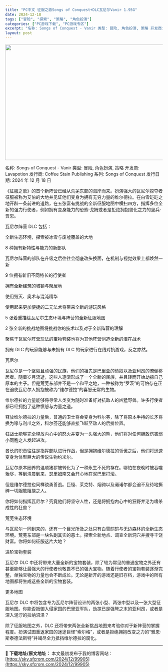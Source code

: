 ```yaml
---
title: "PC中文 征服之歌Songs of Conquest+DLC瓦尼尔Vanir 1.95G"
date: 2024-12-18
tags: ["冒险", "探索", "策略", "角色扮演"]
categories: ["PC游戏下载", "PC游戏专区"]
excerpt: "名称: Songs of Conquest - Vanir 类型: 冒险, 角色扮演, 策略 开发商: Lavapotion 发行商: Coffee Stain Publishing 系列: Songs of Conquest 发行日期: 2024 年 12 月 18 日 《征服之歌》的首个新阵营已&hellip;"
layout: post
---
```


<img class="aligncenter size-full wp-image-99908" src="https://sky.sfcrom.com/wp-content/uploads/2024/12/2024121802100171.webp" alt="" width="660" height="370" />

名称: Songs of Conquest - Vanir
类型: 冒险, 角色扮演, 策略
开发商: Lavapotion
发行商: Coffee Stain Publishing
系列: Songs of Conquest
发行日期: 2024 年 12 月 18 日

《征服之歌》的首个新阵营已经从荒芜东部的海岸而来。扮演强大的瓦尼尔掠夺者征服被称为艾伯的大地并见证他们变身为拥有无穷力量的维尔德拉。在白雪皑皑之地开辟一条前进的道路，在五张富有挑战的全新征服地图中横扫四方，指挥多位全新的强力行使者，例如拥有变身能力的恐熊·戈姆或者是拒绝拥抱兽化之力的坚兵·贾恩。

瓦尼尔阵营 DLC 包括：

全新生态环境，探索被冰雪与废墟覆盖的大地

8 种拥有新特性与能力的新部队

瓦尼尔阵营的部队在升级之后往往会彻底改头换面，在机制与视觉效果上都焕然一新

9 位拥有新旧不同特长的行使者

拥有全新建筑的城镇与聚居地

使用毁灭、奥术与混沌精华

使用起来更加便捷的二元法术将带来全新的游玩风格

5 张着重描绘瓦尼尔生态环境与阵营的全新征服地图

2 张全新的挑战地图将挑战你的技术以及对于全新阵营的理解

聚焦于瓦尼尔阵营玩法的宝物套装也将为其他阵营创造全新的潜在战术

拥有 DLC 的玩家能够与未拥有 DLC 的玩家进行在线对抗游戏，反之亦然。

瓦尼尔

瓦尼尔是一个坚毅且顽强的民族，他们的祖先是巴里亚的债奴以及亚利昂的潦倒移居者。随着岁月流逝，这些人逐渐形成了一个全新的民族，并且转而开始劫掠自己原本的主子。但是荒芜东部并不是一个和平之地，一种被称为“罗茨”的可怕存在正在迫使瓦尼尔人拥抱被称为“维尔德拉”的喜怒无常的生物。

维尔德拉的力量能够将寻常人类变为随时准备好对抗敌人的凶猛野兽。许多行使者都已经拥抱了这种愤怒与力量之道。

释放维尔德拉的力量后，普通的卫士将会变身为科尔芬，除了将原本手持的长矛将换为喙与利爪之外，科尔芬还能够直接飞跃至敌人的后排位置。

狂战士能够完全释放内心中的怒火并变为一头强大的熊，他们将对任何胆敢伤害弱小同胞之人发起进攻。

酋长的职责往往是指挥部队进行作战，但是拥抱维尔德拉的骄傲之后，他们将迅速变身为体型巨大的传说生物约米尔。

瓦尼尔原本圈养的温顺猪猡被转化为了一种永生不死的存在。哪怕在夜晚时被吞噬殆尽，等到清晨到来，瑟里姆南又会开心地在泥巴里打滚。

但是维尔德拉也同样骁勇善战。巨怪、莱克特、烟驹以及诺诺尔都会迫不及待地撕碎一切胆敢阻挠之人。

你将如何指挥瓦尼尔？究竟他们将坚守人性，还是将拥抱内心中的狂野并沦为嗜杀成性的狂兽？

荒芜生态环境

与瓦尼尔一同到来的，还有一个目光所及之处只有白雪皑皑与无边森林的全新生态环境。荒芜东部是一块名副其实的恶土。探索全新地点、调查全新洞穴并搜寻丰饶财富。你将如何征服这片大地？

进阶宝物套装

瓦尼尔 DLC 中还将带来大量全新的宝物套装，除了较为常见的普通宝物之外还有甚至能够让最强大的行使者也敬畏不已的强大宝物。随着行使者的宝物套装逐渐完整，单独宝物的力量也会不断成长。无论是新开的游戏还是旧存档，游戏中的所有地图都将生成这些全新的宝物套装。

更多地图

瓦尼尔 DLC 中将包含专为瓦尼尔阵营设计的两张小型、两张中型以及一张大型征服地图。你能否抵御入侵家园的巴里亚军队，劫掠已是强弩之末的亚利昂，或者是深入泥泞的拉纳沼泽？

除了征服地图之外，DLC 还将带来两张全新挑战地图来考验你对于新阵营的掌握程度。扮演试图重返家园的迷途巨怪“索尔格”，或者是拒绝拥抱改变之力的“雅恩·斯泰德法斯特”并竭尽全力抵挡维尔德拉的腐化。

---
📖 **下载地址/原文地址：** 本文最初发布于我的博客网站：[https://sky.sfcrom.com/2024/12/99905](https://sky.sfcrom.com/2024/12/99905)
